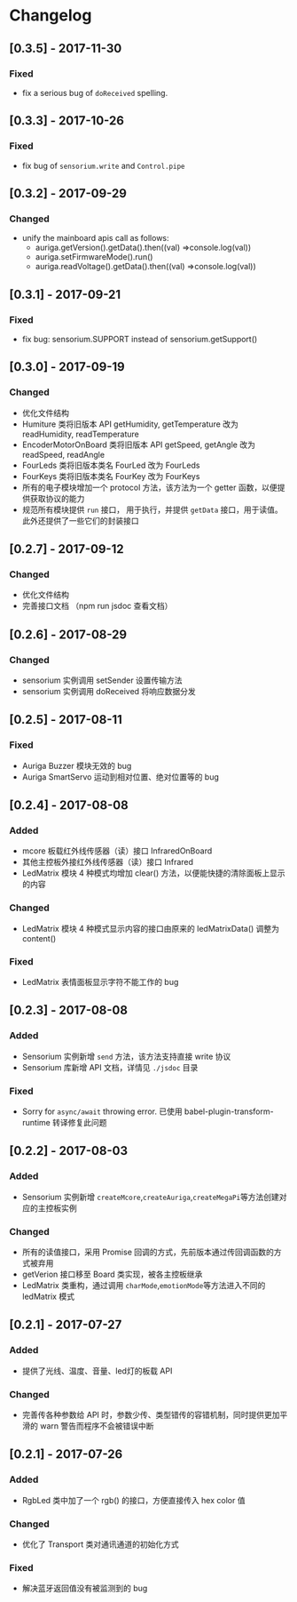 # Changelog
## [0.3.5] - 2017-11-30
### Fixed
-  fix a serious bug of `doReceived` spelling.

## [0.3.3] - 2017-10-26
### Fixed
-  fix bug of `sensorium.write` and `Control.pipe`

## [0.3.2] - 2017-09-29
### Changed
-  unify the mainboard apis call as follows:
   - auriga.getVersion().getData().then((val) =>console.log(val))
   - auriga.setFirmwareMode().run()
   - auriga.readVoltage().getData().then((val) =>console.log(val))

## [0.3.1] - 2017-09-21
### Fixed
-  fix bug: sensorium.SUPPORT instead of sensorium.getSupport()

## [0.3.0] - 2017-09-19
### Changed
-  优化文件结构
-  Humiture 类将旧版本 API getHumidity, getTemperature 改为 readHumidity, readTemperature
-  EncoderMotorOnBoard 类将旧版本 API getSpeed, getAngle 改为 readSpeed, readAngle
-  FourLeds 类将旧版本类名 FourLed 改为 FourLeds
-  FourKeys 类将旧版本类名 FourKey 改为 FourKeys
-  所有的电子模块增加一个 protocol 方法，该方法为一个 getter 函数，以便提供获取协议的能力
-  规范所有模块提供 `run` 接口， 用于执行，并提供 `getData` 接口，用于读值。此外还提供了一些它们的封装接口

## [0.2.7] - 2017-09-12
### Changed
-  优化文件结构
-  完善接口文档 （npm run jsdoc 查看文档）

## [0.2.6] - 2017-08-29
### Changed
-  sensorium 实例调用 setSender 设置传输方法
-  sensorium 实例调用 doReceived 将响应数据分发

## [0.2.5] - 2017-08-11
### Fixed
-  Auriga Buzzer 模块无效的 bug
-  Auriga SmartServo 运动到相对位置、绝对位置等的 bug

## [0.2.4] - 2017-08-08
### Added
- mcore 板载红外线传感器（读）接口 InfraredOnBoard
- 其他主控板外接红外线传感器（读）接口 Infrared
- LedMatrix 模块 4 种模式均增加 clear() 方法，以便能快捷的清除面板上显示的内容

### Changed
- LedMatrix 模块 4 种模式显示内容的接口由原来的 ledMatrixData() 调整为 content()

### Fixed
-  LedMatrix 表情面板显示字符不能工作的 bug

## [0.2.3] - 2017-08-08
### Added
- Sensorium 实例新增 `send` 方法，该方法支持直接 write 协议
- Sensorium 库新增 API 文档，详情见 `./jsdoc` 目录

### Fixed
-  Sorry for `async/await` throwing error. 已使用 babel-plugin-transform-runtime 转译修复此问题

## [0.2.2] - 2017-08-03
### Added
- Sensorium 实例新增 `createMcore`,`createAuriga`,`createMegaPi`等方法创建对应的主控板实例

### Changed
- 所有的读值接口，采用 Promise 回调的方式，先前版本通过传回调函数的方式被弃用
- getVerion 接口移至 Board 类实现，被各主控板继承
- LedMatrix 类重构，通过调用 `charMode`,`emotionMode`等方法进入不同的 ledMatrix 模式

## [0.2.1] - 2017-07-27
### Added
- 提供了光线、温度、音量、led灯的板载 API

### Changed
- 完善传各种参数给 API 时，参数少传、类型错传的容错机制，同时提供更加平滑的 warn 警告而程序不会被错误中断

## [0.2.1] - 2017-07-26
### Added
- RgbLed 类中加了一个 rgb() 的接口，方便直接传入 hex color 值

### Changed
- 优化了 Transport 类对通讯通道的初始化方式

### Fixed
- 解决蓝牙返回值没有被监测到的 bug

